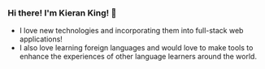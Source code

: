 ### Hi there! I'm Kieran King! 👋
- I love new technologies and incorporating them into full-stack web applications!
- I also love learning foreign languages and would love to make tools to enhance the experiences of other language learners around the world.
